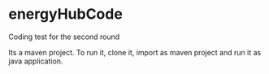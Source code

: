# energyHubCode
Coding test for the second round

Its a maven project.
To run it, clone it, import as maven project and run it as java application.
